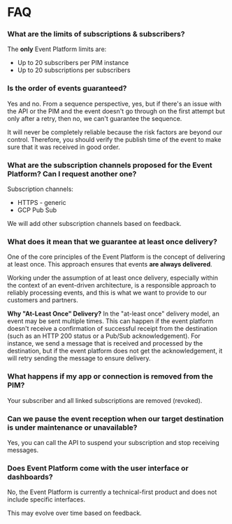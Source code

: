 # FAQ
### What are the limits of subscriptions & subscribers?

The **only** Event Platform limits are: 

- Up to 20 subscribers per PIM instance
- Up to 20 subscriptions per subscribers

### Is the order of events guaranteed?

Yes and no. From a sequence perspective, yes, but if there's an issue with the API or the PIM and the event doesn't go through on the first attempt but only after a retry, then no, we can't guarantee the sequence. 

It will never be completely reliable because the risk factors are beyond our control. Therefore, you should verify the publish time of the event to make sure that it was received in good order.

### What are the subscription channels proposed for the Event Platform? Can I request another one?

Subscription channels:

- HTTPS - generic
- GCP Pub Sub

We will add other subscription channels based on feedback.

### What does it mean that we guarantee at least once delivery?

One of the core principles of the Event Platform is the concept of delivering at least once. This approach ensures that events **are always delivered**. 

Working under the assumption of at least once delivery, especially within the context of an event-driven architecture, is a responsible approach to reliably processing events, and this is what we want to provide to our customers and partners. 

**Why "At-Least Once" Delivery?**
In the "at-least once" delivery model, an event may be sent multiple times. This can happen if the event platform doesn't receive a confirmation of successful receipt from the destination (such as an HTTP 200 status or a Pub/Sub acknowledgement). For instance, we send a message that is received and processed by the destination, but if the event platform does not get the acknowledgement, it will retry sending the message to ensure delivery.

### What happens if my app or connection is removed from the PIM?

Your subscriber and all linked subscriptions are removed (revoked).

### Can we pause the event reception when our target destination is under maintenance or unavailable?

Yes, you can call the API to suspend your subscription and stop receiving messages.

### Does Event Platform come with the user interface or dashboards?

No, the Event Platform is currently a technical-first product and does not include specific interfaces.

This may evolve over time based on feedback.
